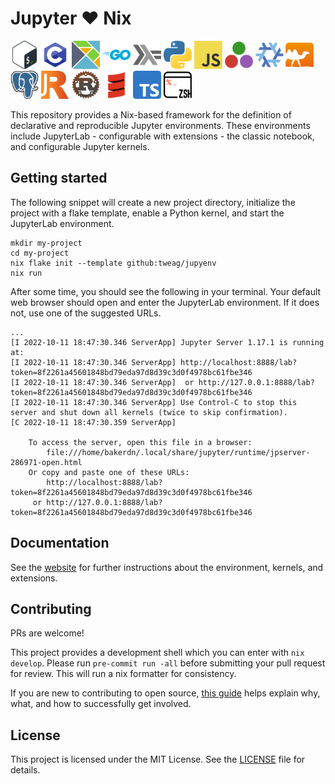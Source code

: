 # Jupyter :heart: Nix

<p float="left">
  <a href="https://jupyenv.io/documentation/options/#kernel-bash"><img src="modules/kernels/bash/logo64.png" width="45" /></a>
  <a href="https://jupyenv.io/documentation/options/#kernel-c"><img src="modules/kernels/c/logo64.png" width="45" /></a>
  <a href="https://jupyenv.io/documentation/options/#kernel-elm"><img src="modules/kernels/elm/logo64.png" width="45" /></a>
  <a href="https://jupyenv.io/documentation/options/#kernel-go"><img src="modules/kernels/go/logo64.png" width="45" /></a>
  <a href="https://jupyenv.io/documentation/options/#kernel-haskell"><img src="modules/kernels/haskell/logo64.png" width="45" /></a>
  <a href="https://jupyenv.io/documentation/options/#kernel-python"><img src="modules/kernels/python/logo64.png" width="45" /></a>
  <a href="https://jupyenv.io/documentation/options/#kernel-javascript"><img src="modules/kernels/javascript/logo64.png" width="45" /></a>
  <a href="https://jupyenv.io/documentation/options/#kernel-julia"><img src="modules/kernels/julia/logo64.png" width="45" /></a>
  <a href="https://jupyenv.io/documentation/options/#kernel-nix"><img src="modules/kernels/nix/logo64.png" width="45" /></a>
  <a href="https://jupyenv.io/documentation/options/#kernel-ocaml"><img src="modules/kernels/ocaml/logo64.png" width="45" /></a>
  <a href="https://jupyenv.io/documentation/options/#kernel-postgres"><img src="modules/kernels/postgres/logo64.png" width="45" /></a>
  <a href="https://jupyenv.io/documentation/options/#kernel-r"><img src="modules/kernels/r/logo64.png" width="45" /></a>
  <a href="https://jupyenv.io/documentation/options/#kernel-rust"><img src="modules/kernels/rust/logo64.png" width="45" /></a>
  <a href="https://jupyenv.io/documentation/options/#kernel-scala"><img src="modules/kernels/scala/logo64.png" width="45" /></a>
  <a href="https://jupyenv.io/documentation/options/#kernel-typescript"><img src="modules/kernels/typescript/logo64.png" width="45" /></a>
  <a href="https://jupyenv.io/documentation/options/#kernel-zsh"><img src="modules/kernels/zsh/logo64.png" width="45" /></a>
</p>

This repository provides a Nix-based framework for the definition of
declarative and reproducible Jupyter environments. These environments
include JupyterLab - configurable with extensions - the classic notebook,
and configurable Jupyter kernels.

## Getting started

The following snippet will create a new project directory, initialize the project with a flake template, enable a Python kernel, and start the JupyterLab environment.

```shell
mkdir my-project
cd my-project
nix flake init --template github:tweag/jupyenv
nix run
```

After some time, you should see the following in your terminal. Your default web browser should open and enter the JupyterLab environment. If it does not, use one of the suggested URLs.

```shell
...
[I 2022-10-11 18:47:30.346 ServerApp] Jupyter Server 1.17.1 is running at:
[I 2022-10-11 18:47:30.346 ServerApp] http://localhost:8888/lab?token=8f2261a45601848bd79eda97d8d39c3d0f4978bc61fbe346
[I 2022-10-11 18:47:30.346 ServerApp]  or http://127.0.0.1:8888/lab?token=8f2261a45601848bd79eda97d8d39c3d0f4978bc61fbe346
[I 2022-10-11 18:47:30.346 ServerApp] Use Control-C to stop this server and shut down all kernels (twice to skip confirmation).
[C 2022-10-11 18:47:30.359 ServerApp] 
    
    To access the server, open this file in a browser:
        file:///home/bakerdn/.local/share/jupyter/runtime/jpserver-286971-open.html
    Or copy and paste one of these URLs:
        http://localhost:8888/lab?token=8f2261a45601848bd79eda97d8d39c3d0f4978bc61fbe346
     or http://127.0.0.1:8888/lab?token=8f2261a45601848bd79eda97d8d39c3d0f4978bc61fbe346
```

## Documentation

See the [website](https://jupyenv.io/) for further instructions about the environment, kernels, and extensions.

## Contributing

PRs are welcome!

This project provides a development shell which you can enter with `nix develop`. Please run `pre-commit run -all` before submitting your pull request for review. This will run a nix formatter for consistency.

If you are new to contributing to open source, [this guide](https://opensource.guide/how-to-contribute/) helps explain why, what, and how to successfully get involved.

## License

This project is licensed under the MIT License. See the [LICENSE](LICENSE.md) file for details.
